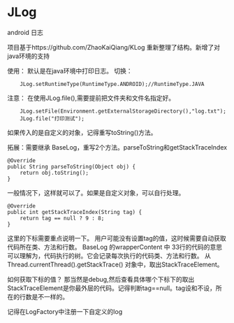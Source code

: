 # JLog
android 日志

项目基于https://github.com/ZhaoKaiQiang/KLog
重新整理了结构。新增了对java环境的支持

使用：
默认是在java环境中打印日志。
切换：   

        JLog.setRuntimeType(RuntimeType.ANDROID);//RuntimeType.JAVA


注意：
在使用JLog.file(),需要提前把文件夹和文件名指定好。
        
        JLog.setFile(Environment.getExternalStorageDirectory(),"log.txt");
        JLog.file("打印测试");

如果传入的是自定义的对象，记得重写toString()方法。

拓展：需要继承 BaseLog，重写2个方法。parseToString和getStackTraceIndex


    @Override
    public String parseToString(Object obj) {
        return obj.toString();
    }
    
一般情况下，这样就可以了。如果是自定义对象，可以自行处理。
    
    @Override
    public int getStackTraceIndex(String tag) {
        return tag == null ? 9 : 8;
    }
    
这里的下标需要重点说明一下。 用户可能没有设置tag的值，这时候需要自动获取代码所在类、方法和行数。
BaseLog 的wrapperContent  中 33行的代码的意思可以理解为，代码执行的树。它会记录每次执行的代码类、方法和行数。
从Thread.currentThread().getStackTrace() 对象中，取出StackTraceElement。
    
如何获取下标的值？ 那当然是debug,然后查看具体哪个下标下的取出StackTraceElement是你最外层的代码。记得判断tag==null。tag设和不设，所在的行数是不一样的。


记得在LogFactory中注册一下自定义的log
    
    
